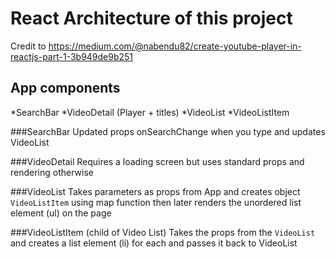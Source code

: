 # React Architecture of this project

Credit to https://medium.com/@nabendu82/create-youtube-player-in-reactjs-part-1-3b949de9b251

## App components
*SearchBar
*VideoDetail (Player + titles)
*VideoList
*VideoListItem

###SearchBar
Updated props onSearchChange when you type and updates VideoList

###VideoDetail
Requires a loading screen but uses standard props and rendering otherwise

###VideoList 
Takes parameters as props from App and creates object `VideoListItem` using map function then later renders the unordered list element (ul) on the page

###VideoListItem (child of Video List)
Takes the props from the `VideoList` and creates a list element (li) for each and passes it back to VideoList